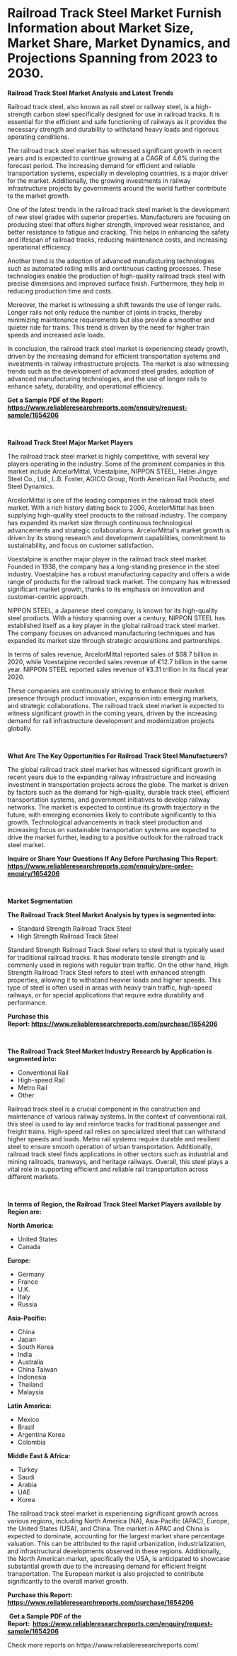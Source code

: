 <p><h1>Railroad Track Steel Market Furnish Information about Market Size, Market Share, Market Dynamics, and Projections Spanning from 2023 to 2030.</h1></p><p><strong>Railroad Track Steel Market Analysis and Latest Trends</strong></p>
<p><p>Railroad track steel, also known as rail steel or railway steel, is a high-strength carbon steel specifically designed for use in railroad tracks. It is essential for the efficient and safe functioning of railways as it provides the necessary strength and durability to withstand heavy loads and rigorous operating conditions.</p><p>The railroad track steel market has witnessed significant growth in recent years and is expected to continue growing at a CAGR of 4.6% during the forecast period. The increasing demand for efficient and reliable transportation systems, especially in developing countries, is a major driver for the market. Additionally, the growing investments in railway infrastructure projects by governments around the world further contribute to the market growth.</p><p>One of the latest trends in the railroad track steel market is the development of new steel grades with superior properties. Manufacturers are focusing on producing steel that offers higher strength, improved wear resistance, and better resistance to fatigue and cracking. This helps in enhancing the safety and lifespan of railroad tracks, reducing maintenance costs, and increasing operational efficiency.</p><p>Another trend is the adoption of advanced manufacturing technologies such as automated rolling mills and continuous casting processes. These technologies enable the production of high-quality railroad track steel with precise dimensions and improved surface finish. Furthermore, they help in reducing production time and costs.</p><p>Moreover, the market is witnessing a shift towards the use of longer rails. Longer rails not only reduce the number of joints in tracks, thereby minimizing maintenance requirements but also provide a smoother and quieter ride for trains. This trend is driven by the need for higher train speeds and increased axle loads.</p><p>In conclusion, the railroad track steel market is experiencing steady growth, driven by the increasing demand for efficient transportation systems and investments in railway infrastructure projects. The market is also witnessing trends such as the development of advanced steel grades, adoption of advanced manufacturing technologies, and the use of longer rails to enhance safety, durability, and operational efficiency.</p></p>
<p><strong>Get a Sample PDF of the Report:&nbsp; <a href="https://www.reliableresearchreports.com/enquiry/request-sample/1654206">https://www.reliableresearchreports.com/enquiry/request-sample/1654206</a></strong></p>
<p>&nbsp;</p>
<p><strong>Railroad Track Steel Major Market Players</strong></p>
<p><p>The railroad track steel market is highly competitive, with several key players operating in the industry. Some of the prominent companies in this market include ArcelorMittal, Voestalpine, NIPPON STEEL, Hebei Jingye Steel Co., Ltd., L.B. Foster, AGICO Group, North American Rail Products, and Steel Dynamics.</p><p>ArcelorMittal is one of the leading companies in the railroad track steel market. With a rich history dating back to 2006, ArcelorMittal has been supplying high-quality steel products to the railroad industry. The company has expanded its market size through continuous technological advancements and strategic collaborations. ArcelorMittal's market growth is driven by its strong research and development capabilities, commitment to sustainability, and focus on customer satisfaction.</p><p>Voestalpine is another major player in the railroad track steel market. Founded in 1938, the company has a long-standing presence in the steel industry. Voestalpine has a robust manufacturing capacity and offers a wide range of products for the railroad track market. The company has witnessed significant market growth, thanks to its emphasis on innovation and customer-centric approach.</p><p>NIPPON STEEL, a Japanese steel company, is known for its high-quality steel products. With a history spanning over a century, NIPPON STEEL has established itself as a key player in the global railroad track steel market. The company focuses on advanced manufacturing techniques and has expanded its market size through strategic acquisitions and partnerships.</p><p>In terms of sales revenue, ArcelorMittal reported sales of $68.7 billion in 2020, while Voestalpine recorded sales revenue of €12.7 billion in the same year. NIPPON STEEL reported sales revenue of ¥3.31 trillion in its fiscal year 2020.</p><p>These companies are continuously striving to enhance their market presence through product innovation, expansion into emerging markets, and strategic collaborations. The railroad track steel market is expected to witness significant growth in the coming years, driven by the increasing demand for rail infrastructure development and modernization projects globally.</p></p>
<p>&nbsp;</p>
<p><strong>What Are The Key Opportunities For Railroad Track Steel Manufacturers?</strong></p>
<p><p>The global railroad track steel market has witnessed significant growth in recent years due to the expanding railway infrastructure and increasing investment in transportation projects across the globe. The market is driven by factors such as the demand for high-quality, durable track steel, efficient transportation systems, and government initiatives to develop railway networks. The market is expected to continue its growth trajectory in the future, with emerging economies likely to contribute significantly to this growth. Technological advancements in track steel production and increasing focus on sustainable transportation systems are expected to drive the market further, leading to a positive outlook for the railroad track steel market.</p></p>
<p><strong>Inquire or Share Your Questions If Any Before Purchasing This Report: <a href="https://www.reliableresearchreports.com/enquiry/pre-order-enquiry/1654206">https://www.reliableresearchreports.com/enquiry/pre-order-enquiry/1654206</a></strong></p>
<p>&nbsp;</p>
<p><strong>Market Segmentation</strong></p>
<p><strong>The Railroad Track Steel Market Analysis by types is segmented into:</strong></p>
<p><ul><li>Standard Strength Railroad Track Steel</li><li>High Strength Railroad Track Steel</li></ul></p>
<p><p>Standard Strength Railroad Track Steel refers to steel that is typically used for traditional railroad tracks. It has moderate tensile strength and is commonly used in regions with regular train traffic. On the other hand, High Strength Railroad Track Steel refers to steel with enhanced strength properties, allowing it to withstand heavier loads and higher speeds. This type of steel is often used in areas with heavy train traffic, high-speed railways, or for special applications that require extra durability and performance.</p></p>
<p><strong>Purchase this Report:&nbsp;<a href="https://www.reliableresearchreports.com/purchase/1654206">https://www.reliableresearchreports.com/purchase/1654206</a></strong></p>
<p>&nbsp;</p>
<p><strong>The Railroad Track Steel Market Industry Research by Application is segmented into:</strong></p>
<p><ul><li>Conventional Rail</li><li>High-speed Rail</li><li>Metro Rail</li><li>Other</li></ul></p>
<p><p>Railroad track steel is a crucial component in the construction and maintenance of various railway systems. In the context of conventional rail, this steel is used to lay and reinforce tracks for traditional passenger and freight trains. High-speed rail relies on specialized steel that can withstand higher speeds and loads. Metro rail systems require durable and resilient steel to ensure smooth operation of urban transportation. Additionally, railroad track steel finds applications in other sectors such as industrial and mining railroads, tramways, and heritage railways. Overall, this steel plays a vital role in supporting efficient and reliable rail transportation across different markets.</p></p>
<p>&nbsp;</p>
<p><strong>In terms of Region, the Railroad Track Steel Market Players available by Region are:</strong></p>
<p>
    <p> <strong> North America: </strong>
        <ul>
            <li>United States</li>
            <li>Canada</li>
        </ul>
        </p> 
    <p> <strong> Europe: </strong>
        <ul>
            <li>Germany</li>
            <li>France</li>
            <li>U.K.</li>
            <li>Italy</li>
            <li>Russia</li>
        </ul>
        </p> 
    <p> <strong> Asia-Pacific: </strong>
        <ul>
            <li>China</li>
            <li>Japan</li>
            <li>South Korea</li>
            <li>India</li>
            <li>Australia</li>
            <li>China Taiwan</li>
            <li>Indonesia</li>
            <li>Thailand</li>
            <li>Malaysia</li>
        </ul>
        </p> 
    <p> <strong> Latin America: </strong>
        <ul>
            <li>Mexico</li>
            <li>Brazil</li>
            <li>Argentina Korea</li>
            <li>Colombia</li>
        </ul>
        </p> 
    <p> <strong> Middle East & Africa: </strong>
        <ul>
            <li>Turkey</li>
            <li>Saudi</li>
            <li>Arabia</li>
            <li>UAE</li>
            <li>Korea</li>
        </ul>
    </p>
    </p>
<p><p>The railroad track steel market is experiencing significant growth across various regions, including North America (NA), Asia-Pacific (APAC), Europe, the United States (USA), and China. The market in APAC and China is expected to dominate, accounting for the largest market share percentage valuation. This can be attributed to the rapid urbanization, industrialization, and infrastructural developments observed in these regions. Additionally, the North American market, specifically the USA, is anticipated to showcase substantial growth due to the increasing demand for efficient freight transportation. The European market is also projected to contribute significantly to the overall market growth.</p></p>
<p><strong>Purchase this Report: <a href="https://www.reliableresearchreports.com/purchase/1654206">https://www.reliableresearchreports.com/purchase/1654206</a></strong></p>
<p>&nbsp;<strong>Get a Sample PDF of the Report:&nbsp;&nbsp;<a href="https://www.reliableresearchreports.com/enquiry/request-sample/1654206">https://www.reliableresearchreports.com/enquiry/request-sample/1654206</a></strong></p>
<p><strong></strong></p>
<p>Check more reports on https://www.reliableresearchreports.com/</p>